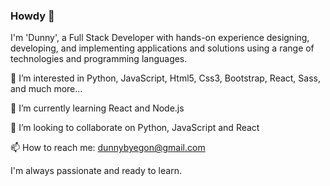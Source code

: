 ### Howdy 👋

I'm 'Dunny', a Full Stack Developer with hands-on experience designing, developing, and implementing applications and solutions using a range of technologies and programming languages. 

👀 I’m interested in Python, JavaScript, Html5, Css3, Bootstrap, React, Sass, and much more...

🌱 I’m currently learning React and Node.js

💞️ I’m looking to collaborate on Python, JavaScript and React

📫 How to reach me: dunnybyegon@gmail.com

I'm always passionate and ready to learn.
